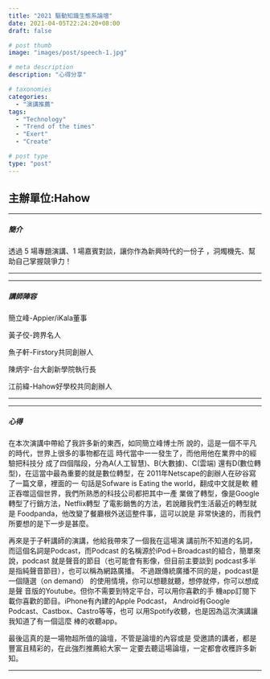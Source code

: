 ```yaml
---
title: "2021 驅動知識生態系論壇"
date: 2021-04-05T22:24:20+08:00
draft: false

# post thumb
image: "images/post/speech-1.jpg"

# meta description
description: "心得分享"

# taxonomies
categories:
  - "演講推薦"
tags:
  - "Technology"
  - "Trend of the times"
  - "Exert"
  - "Create"

# post type
type: "post"
---
```

## 主辦單位:Hahow
<hr>

##### 簡介

透過 5 場專題演講、1 場嘉賓對談，讓你作為新興時代的一份子
，洞燭機先、幫助自己掌握競爭力！
<hr>

<hr>

##### 講師陣容

簡立峰-Appier/iKala董事

黃子佼-跨界名人

魚子軒-Firstory共同創辦人

陳炳宇-台大創新學院執行長

江前緯-Hahow好學校共同創辦人
<hr>

<hr>

##### 心得

在本次演講中帶給了我許多新的東西，如同簡立峰博士所
說的，這是一個不平凡的時代，世界上很多的事物都在這
時代當中一一發生了，而他用他在業界中的經驗把科技分
成了四個階段，分為A(人工智慧)、B(大數據)、C(雲端)
還有D(數位轉型)，在這當中最為重要的就是數位轉型，在
2011年Netscape的創辦人在矽谷寫了一篇文章，裡面的一
句話是Sofware is Eating the world，翻成中文就是軟
體正吞噬這個世界，我們所熟悉的科技公司都把其中一產
業做了轉型，像是Google轉型了行銷方法，Netflix轉型
了電影銷售的方法，若說離我們生活最近的轉型就是
Foodpanda，他改變了餐廳根外送這整件事，這可以說是
非常快速的，而我們所要想的是下一步是甚麼。

再來是于子軒講師的演講，他給我帶來了一個我在這場演
講前所不知道的名詞，而這個名詞是Podcast，而Podcast
的名稱源於iPod＋Broadcast的組合，簡單來說，podcast
就是聲音的節目（也可能會有影像，但目前主要談到
podcast多半是指純聲音節目），也可以稱為網路廣播。
不過跟傳統廣播不同的是，podcast是一個隨選（on demand）
的使用情境，你可以想聽就聽，想停就停，你可以想成是聲
音版的Youtube。但你不需要到特定平台，可以用你喜歡的手
機app訂閱下載你喜歡的節目。iPhone有內建的Apple Podcast，
Android有Google Podcast、Castbox、Castro等等，也可
以用Spotify收聽，也是因為這次演講讓我知道了有一個這麼
棒的收聽app。

最後這真的是一場物超所值的論壇，不管是論壇的內容或是
受邀請的講者，都是豐富且精彩的，在此強烈推薦給大家一
定要去聽這場論壇，一定都會收穫許多新知。




<hr>